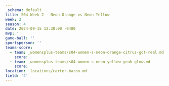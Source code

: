 ```yaml
---
_schema: default
title: S04 Week 2 - Neon Orange vs Neon Yellow
week: 2
season: 4
date: 2024-09-15 12:30:00 -0400
mvp: ''
game-ball: ''
sportsperson: ''
teams-score:
  - team: _womensplus-teams/s04-women-s-neon-orange-citrus-got-real.md
    score:
  - team: _womensplus-teams/s04-women-s-neon-yellow-yeah-glow.md
    score:
location: _locations/carter-baron.md
field: '4'
---
```

